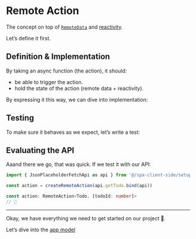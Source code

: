 # Remote Action

The concept on top of [`RemoteData`](./2-remote-data.md) and [reactivity](./3-reactivity-system.md).

Let’s define it first.

## Definition & Implementation

By taking an async function (the action), it should:

- be able to trigger the action.
- hold the state of the action (remote data + reactivity).

By expressing it this way, we can dive into implementation:

<!-- include [code:ts] ./spa-client-side/setup/RemoteAction.ts -->

## Testing

To make sure it behaves as we expect, let’s write a test:

<!-- include [code:ts] ./spa-client-side/setup/RemoteAction.spec.ts -->

## Evaluating the API

Aaand there we go, that was quick. If we test it with our API:

```ts
import { JsonPlaceholderFetchApi as api } from '@/spa-client-side/setup/Api.fetch'

const action = createRemoteAction(api.getTodo.bind(api))

const action: RemoteAction<Todo, [todoId: number]>
// 🎉
```

---

Okay, we have everything we need to get started on our project 🎉.

Let’s dive into the [app model](./5-app-model.md)
